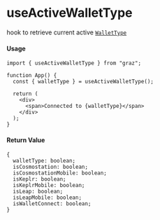 # useActiveWalletType

hook to retrieve current active [`WalletType`](../docs/types/walletType.md)

#### Usage

```tsx
import { useActiveWalletType } from "graz";

function App() {
  const { walletType } = useActiveWalletType();

  return (
    <div>
      <span>Connected to {walletType}</span>
    </div>
  );
}
```

#### Return Value

```tsx
{
  walletType: boolean;
  isCosmostation: boolean;
  isCosmostationMobile: boolean;
  isKeplr: boolean;
  isKeplrMobile: boolean;
  isLeap: boolean;
  isLeapMobile: boolean;
  isWalletConnect: boolean;
}
```
